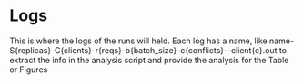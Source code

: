 Logs
======

This is where the logs of the runs will held. Each log has a name, like name-S{replicas}-C{clients}-r{reqs}-b{batch_size}-c{conflicts}--client{c}.out to extract the info in the analysis script and provide the analysis for the Table or Figures 